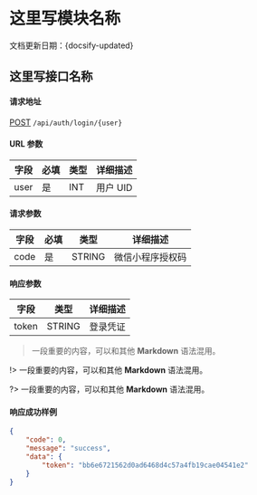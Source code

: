 # 这里写模块名称

文档更新日期：{docsify-updated}

## 这里写接口名称

#### 请求地址

<u class="post">POST</u> `/api/auth/login/{user}`

#### URL 参数

| 字段 | 必填 | 类型 | 详细描述 |
| ---- | ---- | ---- | -------- |
| user | 是 | INT | 用户 UID |

#### 请求参数

| 字段 | 必填 | 类型 | 详细描述 |
| ---- | ---- | ---- | -------- |
| code | 是 | STRING | 微信小程序授权码 |

#### 响应参数

| 字段 | 类型 | 详细描述 |
| ---- | ---- | -------- |
| token | STRING | 登录凭证 |

> 一段重要的内容，可以和其他 **Markdown** 语法混用。

!> 一段重要的内容，可以和其他 **Markdown** 语法混用。

?> 一段重要的内容，可以和其他 **Markdown** 语法混用。

#### 响应成功样例

```json
{
    "code": 0,
    "message": "success",
    "data": {
        "token": "bb6e6721562d0ad6468d4c57a4fb19cae04541e2"
    }
}
```
